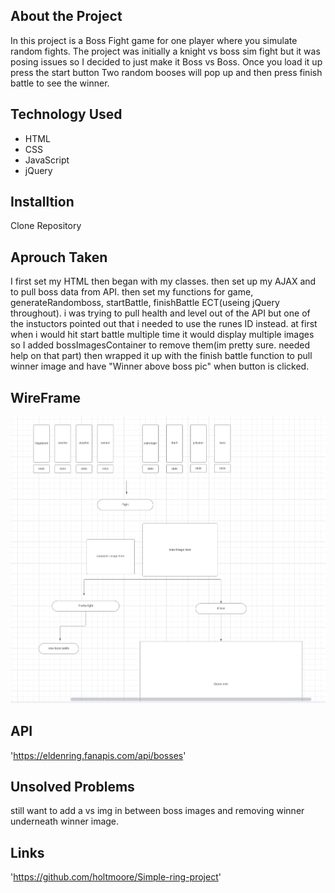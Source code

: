 <!-- About the Project -->

## About the Project

In this project is a Boss Fight game for one player where you simulate random fights. The project was initially a knight vs boss sim fight but it was posing issues so I decided to just make it Boss vs Boss. Once you load it up press the start button Two random booses will pop up and then press finish battle to see the winner.

<!-- Tech Used -->

## Technology Used

- HTML
- CSS
- JavaScript
- jQuery

<!-- Installation -->
## Installtion

Clone Repository


## Aprouch Taken

I first set my HTML then began with my classes. then set up my AJAX and to pull boss data from API. then set my functions for game, generateRandomboss, startBattle, finishBattle ECT(useing jQuery throughout). i was trying to pull health and level out of the API but one of the instuctors pointed out that i needed to use the runes ID instead. at first when i would hit start battle multiple time it would display multiple images so I added bossImagesContainer to remove them(im pretty sure. needed help on that part) then wrapped it up with the finish battle function to pull winner image and have "Winner above boss pic" when button is clicked.



<!-- WireFrame -->

## WireFrame

![Simple Ring Screen Shot](Images/Screenshot%202023-07-01%20at%202.04.05%20PM.png)


<!-- API -->

## API

'https://eldenring.fanapis.com/api/bosses'


## Unsolved Problems

still want to add a vs img in between boss images and removing winner underneath winner image.


## Links

'https://github.com/holtmoore/Simple-ring-project'


